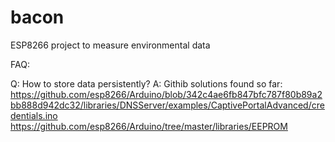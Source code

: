 # bacon
ESP8266 project to measure environmental data


FAQ:

Q: How to store data persistently?
A: Githib solutions found so far:
https://github.com/esp8266/Arduino/blob/342c4ae6fb847bfc787f80b89a2bb888d942dc32/libraries/DNSServer/examples/CaptivePortalAdvanced/credentials.ino
https://github.com/esp8266/Arduino/tree/master/libraries/EEPROM

